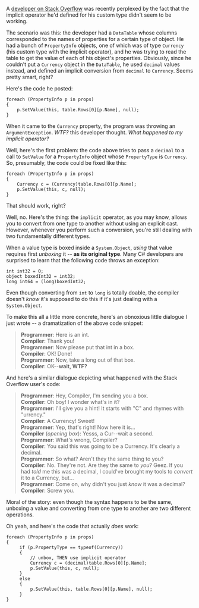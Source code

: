 A [developer on Stack Overflow](http://stackoverflow.com/questions/2776130/c-implicit-conversions) was recently perplexed by the fact that the implicit operator he'd defined for his custom type didn't seem to be working.

The scenario was this: the developer had a `DataTable` whose columns corresponded to the names of properties for a certain type of object. He had a bunch of `PropertyInfo` objects, one of which was of type `Currency` (his custom type with the implicit operator), and he was trying to read the table to get the value of each of his object's properties. Obviously, since he couldn't put a `Currency` object in the `DataTable`, he used `decimal` values instead, and defined an implicit conversion from `decimal` to `Currency`. Seems pretty smart, right?

Here's the code he posted:

~~~{: lang=csharp }
foreach (PropertyInfo p in props)
{
    p.SetValue(this, table.Rows[0][p.Name], null);
}
~~~

When it came to the `Currency` property, the program was throwing an `ArgumentException`. *WTF?* this developer thought. *What happened to my implicit operator?*

Well, here's the first problem: the code above tries to pass a `decimal` to a call to `SetValue` for a `PropertyInfo` object whose `PropertyType` is `Currency`. So, presumably, the code could be fixed like this:

~~~{: lang=csharp }
foreach (PropertyInfo p in props)
{
    Currency c = (Currency)table.Rows[0][p.Name];
    p.SetValue(this, c, null);
}
~~~

That should work, right?

Well, no. Here's the thing: the `implicit` operator, as you may know, allows you to convert from one type to another without using an explicit cast. However, whenever you perform such a conversion, you're still dealing with two fundamentally different types.

When a value type is boxed inside a `System.Object`, *using* that value requires first *unboxing* it -- **as its original type**. Many C# developers are surprised to learn that the following code throws an exception:

~~~{: lang=csharp }
int int32 = 0;
object boxedInt32 = int32;
long int64 = (long)boxedInt32;
~~~

Even though converting from `int` to `long` is totally doable, the compiler doesn't *know* it's supposed to do this if it's just dealing with a `System.Object`.

To make this all a little more concrete, here's an obnoxious little dialogue I just wrote -- a dramatization of the above code snippet:

> **Programmer**: Here is an int.  
> **Compiler**: Thank you!  
> **Programmer**: Now please put that int in a box.  
> **Compiler**: OK! Done!  
> **Programmer**: Now, take a long out of that box.  
> **Compiler**: OK--**wait, WTF?**

And here's a similar dialogue depicting what happened with the Stack Overflow user's code:

> **Programmer**: Hey, Compiler, I'm sending you a box.  
> **Compiler**: Oh boy! I wonder what's in it?  
> **Programmer**: I'll give you a hint! It starts with "C" and rhymes with "urrency."  
> **Compiler**: A Currency! Sweet!  
> **Programmer**: Yep, that's right! Now here it is...  
> **Compiler** (*opening box*): Yesss, a Cur--wait a second.  
> **Programmer**: What's wrong, Compiler?  
> **Compiler**: You said this was going to be a Currency. It's clearly a decimal.  
> **Programmer**: So what? Aren't they the same thing to you?  
> **Compiler**: No. They're not. Are they the same to *you*? Geez. If you had *told* me this was a decimal, I could've brought my tools to *convert* it to a Currency, but...  
> **Programmer**: Come on, why didn't you just *know* it was a decimal?  
> **Compiler**: Screw you.

Moral of the story: even though the syntax happens to be the same, unboxing a value and converting from one type to another are two different operations.

Oh yeah, and here's the code that actually *does* work:

~~~{: lang=csharp }
foreach (PropertyInfo p in props)
{
     if (p.PropertyType == typeof(Currency))
     {
         // unbox, THEN use implicit operator
         Currency c = (decimal)table.Rows[0][p.Name];
         p.SetValue(this, c, null);
     }
     else
     {
         p.SetValue(this, table.Rows[0][p.Name], null);
     }
}
~~~
